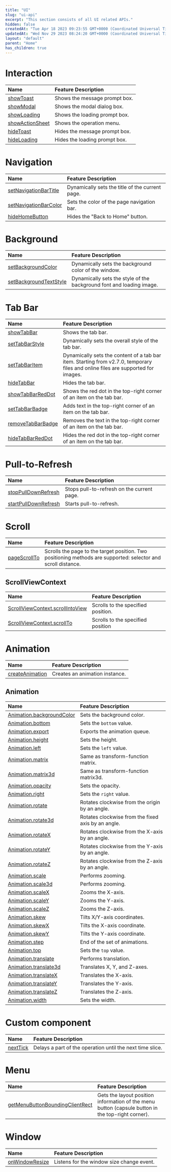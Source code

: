 ```yaml
---
title: "UI"
slug: "ui-api"
excerpt: "This section consists of all UI related APIs."
hidden: false
createdAt: "Tue Apr 18 2023 09:23:55 GMT+0000 (Coordinated Universal Time)"
updatedAt: "Wed Nov 29 2023 08:24:20 GMT+0000 (Coordinated Universal Time)"
layout: "default"
parent: "Home"
has_children: true
---
```

# Interaction

| Name                                                             | Feature Description           |
| :--------------------------------------------------------------- | :---------------------------- |
| [showToast](doc:interaction#showtoast)                           | Shows the message prompt box. |
| [showModal](doc:interaction#showmodal-object-object)             | Shows the modal dialog box.   |
| [showLoading](doc:interaction#showloading-object-object)         | Shows the loading prompt box. |
| [showActionSheet](doc:interaction#showactionsheet-object-object) | Shows the operation menu.     |
| [hideToast](doc:interaction#hidetoast-object-object)             | Hides the message prompt box. |
| [hideLoading](doc:interaction#hideloading-object-object)         | Hides the loading prompt box. |

# Navigation

| Name                                                                            | Feature Description                             |
| :------------------------------------------------------------------------------ | :---------------------------------------------- |
| [setNavigationBarTitle](doc:navigation-bar#setnavigationbartitle-object-object) | Dynamically sets the title of the current page. |
| [setNavigationBarColor](doc:navigation-bar#setnavigationbarcolor-object-object) | Sets the color of the page navigation bar.      |
| [hideHomeButton](doc:navigation-bar#hidehomebuttonobject-object)                | Hides the "Back to Home" button.                |

# Background

| Name                                                                            | Feature Description                                                  |
| :------------------------------------------------------------------------------ | :------------------------------------------------------------------- |
| [setBackgroundColor](doc:background#setbackgroundcolor-object-object)           | Dynamically sets the background color of the window.                 |
| [setBackgroundTextStyle](doc:background#wxsetbackgroundtextstyle-object-object) | Dynamically sets the style of the background font and loading image. |

# Tab Bar

| Name                                                              | Feature Description                                                                                                              |
| :---------------------------------------------------------------- | :------------------------------------------------------------------------------------------------------------------------------- |
| [showTabBar](doc:tab-bar#showtabbar-object-object)                | Shows the tab bar.                                                                                                               |
| [setTabBarStyle](doc:tab-bar#settabbarstyle-object-object)        | Dynamically sets the overall style of the tab bar.                                                                               |
| [setTabBarItem](doc:tab-bar#settabbaritem-object-object)          | Dynamically sets the content of a tab bar item. Starting from v2.7.0, temporary files and online files are supported for images. |
| [hideTabBar](doc:tab-bar#hidetabbar-object-object)                | Hides the tab bar.                                                                                                               |
| [showTabBarRedDot](doc:tab-bar#wxshowtabbarreddotobject-object)   | Shows the red dot in the top-right corner of an item on the tab bar.                                                             |
| [setTabBarBadge](doc:tab-bar#wxsettabbarbadgeobject-object)       | Adds text in the top-right corner of an item on the tab bar.                                                                     |
| [removeTabBarBadge](doc:tab-bar#wxremovetabbarbadgeobject-object) | Removes the text in the top-right corner of an item on the tab bar.                                                              |
| [hideTabBarRedDot](doc:tab-bar#wxhidetabbarreddotobject-object)   | Hides the red dot in the top-right corner of an item on the tab bar.                                                             |

# Pull-to-Refresh

| Name                                                                        | Feature Description                        |
| :-------------------------------------------------------------------------- | :----------------------------------------- |
| [stopPullDownRefresh](doc:pull-to-refresh#stoppulldownrefreshobject-object) | Stops pull-to-refresh on the current page. |
| [startPullDownRefresh](doc:pull-to-refresh#startpulldownrefresh)            | Starts pull-to-refresh.                    |

# Scroll

| Name                                                   | Feature Description                                                                                           |
| :----------------------------------------------------- | :------------------------------------------------------------------------------------------------------------ |
| [pageScrollTo](doc:scroll#wxpagescrolltoobject-object) | Scrolls the page to the target position. Two positioning methods are supported: selector and scroll distance. |

## ScrollViewContext

| Name                                                                                          | Feature Description                |
| :-------------------------------------------------------------------------------------------- | :--------------------------------- |
| [ScrollViewContext.scrollIntoView](doc:scroll#scrollviewcontextscrollintoviewstring-selector) | Scrolls to the specified position. |
| [ScrollViewContext.scrollTo](doc:scroll#scrollviewcontextscrolltoobject-object)               | Scrolls to the specified position  |

# Animation

| Name                                               | Feature Description            |
| :------------------------------------------------- | :----------------------------- |
| [createAnimation](doc:animation#wxcreateanimation) | Creates an animation instance. |

## Animation

| Name                                                                                         | Feature Description                                |
| :------------------------------------------------------------------------------------------- | :------------------------------------------------- |
| [Animation.backgroundColor](doc:animation#animationbackgroundcolorstring-value)              | Sets the background color.                         |
| [Animation.bottom](doc:animation#animationbottomnumberstring-value)                          | Sets the `bottom` value.                           |
| [Animation.export](doc:animation#array-animationexport)                                      | Exports the animation queue.                       |
| [Animation.height](doc:animation#animationheightnumberstring-value)                          | Sets the height.                                   |
| [Animation.left](doc:animation#animationleftnumberstring-value)                              | Sets the `left` value.                             |
| [Animation.matrix](doc:animation#animationmatrix)                                            | Same as transform-function matrix.                 |
| [Animation.matrix3d](doc:animation#animationmatrix3d)                                        | Same as transform-function matrix3d.               |
| [Animation.opacity](doc:animation#animationopacitynumber-value)                              | Sets the opacity.                                  |
| [Animation.right](doc:animation#animationrightnumberstring-value)                            | Sets the `right` value.                            |
| [Animation.rotate](doc:animation#animationrotatenumber-angle)                                | Rotates clockwise from the origin by an angle.     |
| [Animation.rotate3d](doc:animation#animationrotate3dnumber-x-number-y-number-z-number-angle) | Rotates clockwise from the fixed axis by an angle. |
| [Animation.rotateX](doc:animation#animationrotatexnumber-angle)                              | Rotates clockwise from the X-axis by an angle.     |
| [Animation.rotateY](doc:animation#animationrotateynumber-angle)                              | Rotates clockwise from the Y-axis by an angle.     |
| [Animation.rotateZ](doc:animation#animationrotateznumber-angle)                              | Rotates clockwise from the Z-axis by an angle.     |
| [Animation.scale](doc:animation#animationscalenumber-sx-number-sy)                           | Performs zooming.                                  |
| [Animation.scale3d](doc:animationscale3dnumber-sx-number-sy-number-sz)                       | Performs zooming.                                  |
| [Animation.scaleX](doc:animation#animationscalexnumber-scale)                                | Zooms the X-axis.                                  |
| [Animation.scaleY](doc:animation#animationscaleynumber-scale)                                | Zooms the Y-axis.                                  |
| [Animation.scaleZ](doc:animation#animationscaleznumber-scale)                                | Zooms the Z-axis.                                  |
| [Animation.skew](doc:animation#animationskewnumber-ax-number-ay)                             | Tilts X/Y-axis coordinates.                        |
| [Animation.skewX](doc:animation#animationskewxnumber-angle)                                  | Tilts the X-axis coordinate.                       |
| [Animation.skewY](doc:animation#animationskewynumber-angle)                                  | Tilts the Y-axis coordinate.                       |
| [Animation.step](doc:animation#animationstepobject-object)                                   | End of the set of animations.                      |
| [Animation.top](doc:animation#animationtopnumberstring-value)                                | Sets the `top` value.                              |
| [Animation.translate](doc:animation#animationtranslatenumber-tx-number-ty)                   | Performs translation.                              |
| [Animation.translate3d](doc:animation#animationtranslate3dnumber-tx-number-ty-number-tz)     | Translates X, Y, and Z-axes.                       |
| [Animation.translateX](doc:animation#animationtranslatexnumber-translation)                  | Translates the X-axis.                             |
| [Animation.translateY](doc:animation#animationtranslateynumber-translation)                  | Translates the Y-axis.                             |
| [Animation.translateZ](doc:animation#animationtranslateznumber-translation)                  | Translates the Z-axis.                             |
| [Animation.width](doc:animation#animationwidthnumberstring-value)                            | Sets the width.                                    |

# Custom component

| Name                                      | Feature Description                                       |
| :---------------------------------------- | :-------------------------------------------------------- |
| [nextTick](doc:custom-component#nexttick) | Delays a part of the operation until the next time slice. |

# Menu

| Name                                                                                 | Feature Description                                                                               |
| :----------------------------------------------------------------------------------- | :------------------------------------------------------------------------------------------------ |
| [getMenuButtonBoundingClientRect](doc:menu#object-wxgetmenubuttonboundingclientrect) | Gets the layout position information of the menu button (capsule button in the top-right corner). |

# Window

| Name                                        | Feature Description                       |
| :------------------------------------------ | :---------------------------------------- |
| [onWindowResize](doc:window#onwindowresize) | Listens for the window size change event. |

